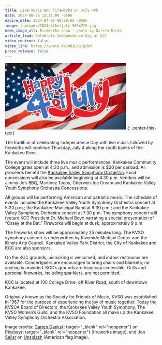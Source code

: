 ```yaml
---
title: Live music and fireworks on July 4th
date: 2024-06-26 13:11:00 -0500
expire_date: 2024-07-05 00:00:00 -0500
image: /uploads/2023/4thofjuly-580x725.jpg
news_image_alt: Fireworks show - photo by Darren Danks
article_lead: Celebrate Independence Day at KCC
video_content: false
video_link: https://youtu.be/4d2LkGjg5bM
press_release: false
---
```

![American flag image with &quot;Happy 4th of July text&quot; - flag image by Jon Sailer](/uploads/2023/happy4thofjuly-400x219-1.png "American flag image with &quot;Happy 4th of July text&quot; - flag image by Jon Sailer")
{: .center-this-text}

The tradition of celebrating Independence Day with live music followed by fireworks will continue Thursday, July 4 along the south banks of the Kankakee River.

The event will include three live music performances. Kankakee Community College gates open at 4:30 p.m., and admission is $20 per carload. All proceeds benefit the [Kankakee Valley Symphony Orchestra](https://www.kvso.org). Food concessions will also be available beginning at 4:30 p.m. Vendors will be Jimmy Jo’s BBQ, Martinez Tacos, Oberweis Ice Cream and Kankakee Valley Youth Symphony Orchestra Concessions.

All groups will be performing American and patriotic music. The schedule of events includes the Kankakee Valley Youth Symphony Orchestra concert at 5:30 p.m.; the Kankakee Municipal Band at 6:30 p.m.; and the Kankakee Valley Symphony Orchestra concert at 7:30 p.m. The symphony concert will feature KCC President Dr. Michael Boyd narrating a special presentation of “Casey at the Bat.” Fireworks will begin at dusk, approximately 9 p.m.

The fireworks show will be approximately 25 minutes long. The KVSO symphony concert is underwritten by Riverside Medical Center and the Illinois Arts Council. Kankakee Valley Park District, the City of Kankakee and KCC are also sponsors.

On the KCC grounds, picnicking is welcomed, and indoor restrooms are available. Concertgoers are encouraged to bring chairs and blankets; no seating is provided. KCC’s grounds are handicap accessible. Grills and personal fireworks, including sparklers, are not permitted.

KCC is located at 100 College Drive, off River Road, south of downtown Kankakee.

Originally known as the Society for Friends of Music, KVSO was established in 1967 for the purpose of experiencing the joy of music together. Today the KVSOA Board of Directors, the Kankakee Valley Youth Symphony, The KVSO Women’s Guild, and the KVSO Foundation all make up the Kankakee Valley Symphony Orchestra Association.

Image credits: [Darren Danks](https://pixabay.com/users/dazweb-785352/ "Darren Danks on Pixabay"){: target="_blank" rel="noopener"} on [Pixabay](https://pixabay.com "Pixabay website"){: target="_blank" rel="noopener"} (fireworks image), and [Jon Sailer](https://unsplash.com/@jonmsailer?utm_content=creditCopyText&amp;utm_medium=referral&amp;utm_source=unsplash) on [Unsplash](https://unsplash.com/photos/a-red-white-and-blue-flag-sHebYIu6XQ4?utm_content=creditCopyText&amp;utm_medium=referral&amp;utm_source=unsplash) (American flag image).